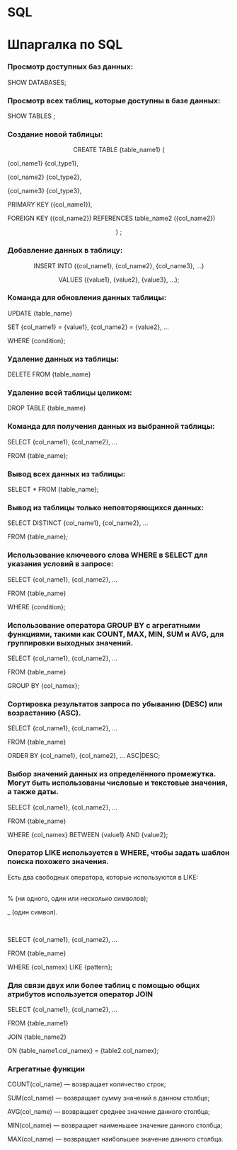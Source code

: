 # SQL

<h1> Шпаргалка по SQL </h1>

<p> <h3> Просмотр доступных баз данных: </h3>  SHOW DATABASES;</p>
<p> <h3> Просмотр всех таблиц, которые доступны в базе данных: </h3>  SHOW TABLES ; </p>
<p> <h3> Создание новой таблицы:</h3>
<p align=center> CREATE TABLE {table_name1} ( </p>  
                                                  <p> {col_name1} {col_type1}, </p>
  												  <p> {col_name2} {col_type2},</p>
 												  <p> {col_name3} {col_type3},</p>
  												  <p>PRIMARY KEY ({col_name1}),</p>
 		 										  <p>FOREIGN KEY ({col_name2}) REFERENCES table_name2 ({col_name2}) </p>
												  <p align=center>) ;</p>
                                                   
<p> <h3> Добавление данных в таблицу: </h3 > </p> 
<p align=center> INSERT INTO <table_name> ({col_name1}, {col_name2}, {col_name3}, …)</p>
<p align=center> VALUES ({value1}, {value2}, {value3}, …); </p>
<p> <h3> Команда для обновления данных таблицы: </h3 > </p> 
<p>  UPDATE {table_name} </p>
<p> SET {col_name1} = {value1}, {col_name2} = {value2}, ... </p>
<p> WHERE {condition}; </p>
<p> <h3>  Удаление данных из таблицы: </h3> </p>
<p> DELETE FROM {table_name}  </p>
<p> <h3> Удаление всей таблицы целиком: </h3> </p>
<p> DROP TABLE {table_name} </p>
<p> <h3> Команда для получения данных из выбранной таблицы: </h3> </p>
<p> SELECT {col_name1}, {col_name2}, …</p>
<p> FROM {table_name};</p>
<p> <h3>  Вывод всех данных из таблицы: </h3> </p>
<p> SELECT * FROM {table_name};</p>
<p> <h3> Вывод из таблицы только неповторяющихся данных: </h3> </p>
<p> SELECT DISTINCT {col_name1}, {col_name2}, … </p>
<p> FROM {table_name};</p>
<p> <h3> Использование ключевого слова WHERE в SELECT для указания условий в запросе:</h3> </p>
<p> SELECT {col_name1}, {col_name2}, …</p>
<p> FROM {table_name} </p>
<p> WHERE {condition}; </p>
<p> <h3> Использование оператора GROUP BY с агрегатными функциями, такими как COUNT, MAX, MIN, SUM и AVG, для группировки выходных значений. </h3> </p>
<p> SELECT {col_name1}, {col_name2}, …</p>
<p> FROM {table_name} </p>
<p> GROUP BY {col_namex}; </p>
<p> <h3> Cортировка результатов запроса по убыванию (DESC) или возрастанию (ASC). </h3> </p>
<p>SELECT {col_name1}, {col_name2}, …</p>
<p>  FROM {table_name}</p>
<p>  ORDER BY {col_name1}, {col_name2}, … ASC|DESC;</p>
<p> <h3> Выбор значений данных из определённого промежутка. Могут быть использованы числовые и текстовые значения, а также даты.</h3> </p>
<p>SELECT {col_name1}, {col_name2}, …</p>
<p>FROM {table_name} </p>
<p> WHERE {col_namex}  BETWEEN {value1} AND {value2}; </p>
<p> <h3> Оператор LIKE используется в WHERE, чтобы задать шаблон поиска похожего значения.</h3> </p>
<p>Есть два свободных оператора, которые используются в LIKE:</p>
<p> <br>  % (ни одного, один или несколько символов);</p>
<p>  _ (один символ).</p><br>
<p> SELECT {col_name1}, {col_name2}, …</p>
<p>  FROM {table_name}</p>
<p>  WHERE {col_namex} LIKE {pattern}; </p>
<p> <h3> Для связи двух или более таблиц с помощью общих атрибутов используется оператор JOIN </h3> </p>
<p> SELECT {col_name1}, {col_name2}, …</p>
<p>  FROM {table_name1} </p>
<p>  JOIN {table_name2} </p>
<p>  ON {table_name1.col_namex} = {table2.col_namex};</p>
<p> <h3> Агрегатные функции</h3> </p>
<p> COUNT(col_name) — возвращает количество строк;</p>
<p> SUM(col_name) — возвращает сумму значений в данном столбце;</p>
<p> <p> AVG(col_name) — возвращает среднее значение данного столбца;</p>
<p> MIN(col_name) — возвращает наименьшее значение данного столбца;</p>
<p> MAX(col_name) — возвращает наибольшее значение данного столбца.</p>
